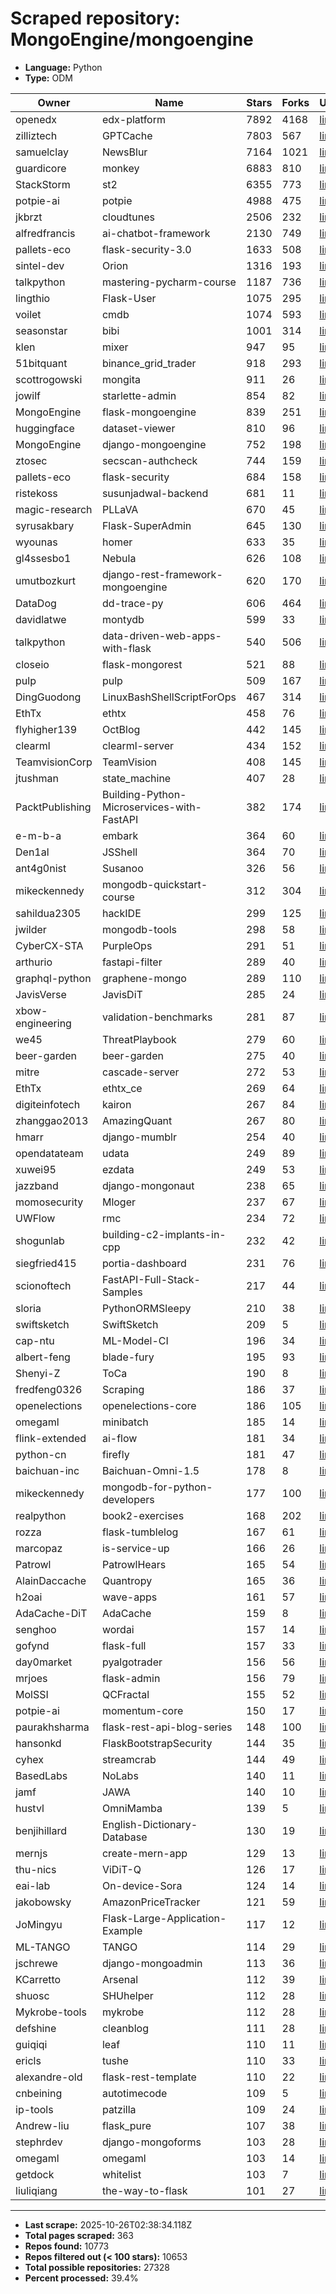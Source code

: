 # Scraped repository: MongoEngine/mongoengine
* **Language:** Python
* **Type:** ODM

| Owner | Name | Stars | Forks | URL |
|---|---|---|---|---|
| openedx | edx-platform | 7892 | 4168 | [link](https://github.com/openedx/edx-platform) |
| zilliztech | GPTCache | 7803 | 567 | [link](https://github.com/zilliztech/GPTCache) |
| samuelclay | NewsBlur | 7164 | 1021 | [link](https://github.com/samuelclay/NewsBlur) |
| guardicore | monkey | 6883 | 810 | [link](https://github.com/guardicore/monkey) |
| StackStorm | st2 | 6355 | 773 | [link](https://github.com/StackStorm/st2) |
| potpie-ai | potpie | 4988 | 475 | [link](https://github.com/potpie-ai/potpie) |
| jkbrzt | cloudtunes | 2506 | 232 | [link](https://github.com/jkbrzt/cloudtunes) |
| alfredfrancis | ai-chatbot-framework | 2130 | 749 | [link](https://github.com/alfredfrancis/ai-chatbot-framework) |
| pallets-eco | flask-security-3.0 | 1633 | 508 | [link](https://github.com/pallets-eco/flask-security-3.0) |
| sintel-dev | Orion | 1316 | 193 | [link](https://github.com/sintel-dev/Orion) |
| talkpython | mastering-pycharm-course | 1187 | 736 | [link](https://github.com/talkpython/mastering-pycharm-course) |
| lingthio | Flask-User | 1075 | 295 | [link](https://github.com/lingthio/Flask-User) |
| voilet | cmdb | 1074 | 593 | [link](https://github.com/voilet/cmdb) |
| seasonstar | bibi | 1001 | 314 | [link](https://github.com/seasonstar/bibi) |
| klen | mixer | 947 | 95 | [link](https://github.com/klen/mixer) |
| 51bitquant | binance_grid_trader | 918 | 293 | [link](https://github.com/51bitquant/binance_grid_trader) |
| scottrogowski | mongita | 911 | 26 | [link](https://github.com/scottrogowski/mongita) |
| jowilf | starlette-admin | 854 | 82 | [link](https://github.com/jowilf/starlette-admin) |
| MongoEngine | flask-mongoengine | 839 | 251 | [link](https://github.com/MongoEngine/flask-mongoengine) |
| huggingface | dataset-viewer | 810 | 96 | [link](https://github.com/huggingface/dataset-viewer) |
| MongoEngine | django-mongoengine | 752 | 198 | [link](https://github.com/MongoEngine/django-mongoengine) |
| ztosec | secscan-authcheck | 744 | 159 | [link](https://github.com/ztosec/secscan-authcheck) |
| pallets-eco | flask-security | 684 | 158 | [link](https://github.com/pallets-eco/flask-security) |
| ristekoss | susunjadwal-backend | 681 | 11 | [link](https://github.com/ristekoss/susunjadwal-backend) |
| magic-research | PLLaVA | 670 | 45 | [link](https://github.com/magic-research/PLLaVA) |
| syrusakbary | Flask-SuperAdmin | 645 | 130 | [link](https://github.com/syrusakbary/Flask-SuperAdmin) |
| wyounas | homer | 633 | 35 | [link](https://github.com/wyounas/homer) |
| gl4ssesbo1 | Nebula | 626 | 108 | [link](https://github.com/gl4ssesbo1/Nebula) |
| umutbozkurt | django-rest-framework-mongoengine | 620 | 170 | [link](https://github.com/umutbozkurt/django-rest-framework-mongoengine) |
| DataDog | dd-trace-py | 606 | 464 | [link](https://github.com/DataDog/dd-trace-py) |
| davidlatwe | montydb | 599 | 33 | [link](https://github.com/davidlatwe/montydb) |
| talkpython | data-driven-web-apps-with-flask | 540 | 506 | [link](https://github.com/talkpython/data-driven-web-apps-with-flask) |
| closeio | flask-mongorest | 521 | 88 | [link](https://github.com/closeio/flask-mongorest) |
| pulp | pulp | 509 | 167 | [link](https://github.com/pulp/pulp) |
| DingGuodong | LinuxBashShellScriptForOps | 467 | 314 | [link](https://github.com/DingGuodong/LinuxBashShellScriptForOps) |
| EthTx | ethtx | 458 | 76 | [link](https://github.com/EthTx/ethtx) |
| flyhigher139 | OctBlog | 442 | 145 | [link](https://github.com/flyhigher139/OctBlog) |
| clearml | clearml-server | 434 | 152 | [link](https://github.com/clearml/clearml-server) |
| TeamvisionCorp | TeamVision | 408 | 145 | [link](https://github.com/TeamvisionCorp/TeamVision) |
| jtushman | state_machine | 407 | 28 | [link](https://github.com/jtushman/state_machine) |
| PacktPublishing | Building-Python-Microservices-with-FastAPI | 382 | 174 | [link](https://github.com/PacktPublishing/Building-Python-Microservices-with-FastAPI) |
| e-m-b-a | embark | 364 | 60 | [link](https://github.com/e-m-b-a/embark) |
| Den1al | JSShell | 364 | 70 | [link](https://github.com/Den1al/JSShell) |
| ant4g0nist | Susanoo | 326 | 56 | [link](https://github.com/ant4g0nist/Susanoo) |
| mikeckennedy | mongodb-quickstart-course | 312 | 304 | [link](https://github.com/mikeckennedy/mongodb-quickstart-course) |
| sahildua2305 | hackIDE | 299 | 125 | [link](https://github.com/sahildua2305/hackIDE) |
| jwilder | mongodb-tools | 298 | 58 | [link](https://github.com/jwilder/mongodb-tools) |
| CyberCX-STA | PurpleOps | 291 | 51 | [link](https://github.com/CyberCX-STA/PurpleOps) |
| arthurio | fastapi-filter | 289 | 40 | [link](https://github.com/arthurio/fastapi-filter) |
| graphql-python | graphene-mongo | 289 | 110 | [link](https://github.com/graphql-python/graphene-mongo) |
| JavisVerse | JavisDiT | 285 | 24 | [link](https://github.com/JavisVerse/JavisDiT) |
| xbow-engineering | validation-benchmarks | 281 | 87 | [link](https://github.com/xbow-engineering/validation-benchmarks) |
| we45 | ThreatPlaybook | 279 | 60 | [link](https://github.com/we45/ThreatPlaybook) |
| beer-garden | beer-garden | 275 | 40 | [link](https://github.com/beer-garden/beer-garden) |
| mitre | cascade-server | 272 | 53 | [link](https://github.com/mitre/cascade-server) |
| EthTx | ethtx_ce | 269 | 64 | [link](https://github.com/EthTx/ethtx_ce) |
| digiteinfotech | kairon | 267 | 84 | [link](https://github.com/digiteinfotech/kairon) |
| zhanggao2013 | AmazingQuant | 267 | 80 | [link](https://github.com/zhanggao2013/AmazingQuant) |
| hmarr | django-mumblr | 254 | 40 | [link](https://github.com/hmarr/django-mumblr) |
| opendatateam | udata | 249 | 89 | [link](https://github.com/opendatateam/udata) |
| xuwei95 | ezdata | 249 | 53 | [link](https://github.com/xuwei95/ezdata) |
| jazzband | django-mongonaut | 238 | 65 | [link](https://github.com/jazzband/django-mongonaut) |
| momosecurity | Mloger | 237 | 67 | [link](https://github.com/momosecurity/Mloger) |
| UWFlow | rmc | 234 | 72 | [link](https://github.com/UWFlow/rmc) |
| shogunlab | building-c2-implants-in-cpp | 232 | 42 | [link](https://github.com/shogunlab/building-c2-implants-in-cpp) |
| siegfried415 | portia-dashboard | 231 | 76 | [link](https://github.com/siegfried415/portia-dashboard) |
| scionoftech | FastAPI-Full-Stack-Samples | 217 | 44 | [link](https://github.com/scionoftech/FastAPI-Full-Stack-Samples) |
| sloria | PythonORMSleepy | 210 | 38 | [link](https://github.com/sloria/PythonORMSleepy) |
| swiftsketch | SwiftSketch | 209 | 5 | [link](https://github.com/swiftsketch/SwiftSketch) |
| cap-ntu | ML-Model-CI | 196 | 34 | [link](https://github.com/cap-ntu/ML-Model-CI) |
| albert-feng | blade-fury | 195 | 93 | [link](https://github.com/albert-feng/blade-fury) |
| Shenyi-Z | ToCa | 190 | 8 | [link](https://github.com/Shenyi-Z/ToCa) |
| fredfeng0326 | Scraping | 186 | 37 | [link](https://github.com/fredfeng0326/Scraping) |
| openelections | openelections-core | 186 | 105 | [link](https://github.com/openelections/openelections-core) |
| omegaml | minibatch | 185 | 14 | [link](https://github.com/omegaml/minibatch) |
| flink-extended | ai-flow | 181 | 34 | [link](https://github.com/flink-extended/ai-flow) |
| python-cn | firefly | 181 | 47 | [link](https://github.com/python-cn/firefly) |
| baichuan-inc | Baichuan-Omni-1.5 | 178 | 8 | [link](https://github.com/baichuan-inc/Baichuan-Omni-1.5) |
| mikeckennedy | mongodb-for-python-developers | 177 | 100 | [link](https://github.com/mikeckennedy/mongodb-for-python-developers) |
| realpython | book2-exercises | 168 | 202 | [link](https://github.com/realpython/book2-exercises) |
| rozza | flask-tumblelog | 167 | 61 | [link](https://github.com/rozza/flask-tumblelog) |
| marcopaz | is-service-up | 166 | 26 | [link](https://github.com/marcopaz/is-service-up) |
| Patrowl | PatrowlHears | 165 | 54 | [link](https://github.com/Patrowl/PatrowlHears) |
| AlainDaccache | Quantropy | 165 | 36 | [link](https://github.com/AlainDaccache/Quantropy) |
| h2oai | wave-apps | 161 | 57 | [link](https://github.com/h2oai/wave-apps) |
| AdaCache-DiT | AdaCache | 159 | 8 | [link](https://github.com/AdaCache-DiT/AdaCache) |
| senghoo | wordai | 157 | 14 | [link](https://github.com/senghoo/wordai) |
| gofynd | flask-full | 157 | 33 | [link](https://github.com/gofynd/flask-full) |
| day0market | pyalgotrader | 156 | 56 | [link](https://github.com/day0market/pyalgotrader) |
| mrjoes | flask-admin | 156 | 79 | [link](https://github.com/mrjoes/flask-admin) |
| MolSSI | QCFractal | 155 | 52 | [link](https://github.com/MolSSI/QCFractal) |
| potpie-ai | momentum-core | 150 | 17 | [link](https://github.com/potpie-ai/momentum-core) |
| paurakhsharma | flask-rest-api-blog-series | 148 | 100 | [link](https://github.com/paurakhsharma/flask-rest-api-blog-series) |
| hansonkd | FlaskBootstrapSecurity | 144 | 35 | [link](https://github.com/hansonkd/FlaskBootstrapSecurity) |
| cyhex | streamcrab | 144 | 49 | [link](https://github.com/cyhex/streamcrab) |
| BasedLabs | NoLabs | 140 | 11 | [link](https://github.com/BasedLabs/NoLabs) |
| jamf | JAWA | 140 | 10 | [link](https://github.com/jamf/JAWA) |
| hustvl | OmniMamba | 139 | 5 | [link](https://github.com/hustvl/OmniMamba) |
| benjihillard | English-Dictionary-Database | 130 | 19 | [link](https://github.com/benjihillard/English-Dictionary-Database) |
| mernjs | create-mern-app | 129 | 13 | [link](https://github.com/mernjs/create-mern-app) |
| thu-nics | ViDiT-Q | 126 | 17 | [link](https://github.com/thu-nics/ViDiT-Q) |
| eai-lab | On-device-Sora | 124 | 14 | [link](https://github.com/eai-lab/On-device-Sora) |
| jakobowsky | AmazonPriceTracker | 121 | 59 | [link](https://github.com/jakobowsky/AmazonPriceTracker) |
| JoMingyu | Flask-Large-Application-Example | 117 | 12 | [link](https://github.com/JoMingyu/Flask-Large-Application-Example) |
| ML-TANGO | TANGO | 114 | 29 | [link](https://github.com/ML-TANGO/TANGO) |
| jschrewe | django-mongoadmin | 113 | 36 | [link](https://github.com/jschrewe/django-mongoadmin) |
| KCarretto | Arsenal | 112 | 39 | [link](https://github.com/KCarretto/Arsenal) |
| shuosc | SHUhelper | 112 | 28 | [link](https://github.com/shuosc/SHUhelper) |
| Mykrobe-tools | mykrobe | 112 | 28 | [link](https://github.com/Mykrobe-tools/mykrobe) |
| defshine | cleanblog | 111 | 28 | [link](https://github.com/defshine/cleanblog) |
| guiqiqi | leaf | 110 | 11 | [link](https://github.com/guiqiqi/leaf) |
| ericls | tushe | 110 | 33 | [link](https://github.com/ericls/tushe) |
| alexandre-old | flask-rest-template | 110 | 22 | [link](https://github.com/alexandre-old/flask-rest-template) |
| cnbeining | autotimecode | 109 | 5 | [link](https://github.com/cnbeining/autotimecode) |
| ip-tools | patzilla | 109 | 24 | [link](https://github.com/ip-tools/patzilla) |
| Andrew-liu | flask_pure | 107 | 38 | [link](https://github.com/Andrew-liu/flask_pure) |
| stephrdev | django-mongoforms | 103 | 28 | [link](https://github.com/stephrdev/django-mongoforms) |
| omegaml | omegaml | 103 | 14 | [link](https://github.com/omegaml/omegaml) |
| getdock | whitelist | 103 | 7 | [link](https://github.com/getdock/whitelist) |
| liuliqiang | the-way-to-flask | 101 | 27 | [link](https://github.com/liuliqiang/the-way-to-flask) |

---
* **Last scrape:** 2025-10-26T02:38:34.118Z
* **Total pages scraped:** 363
* **Repos found:** 10773
* **Repos filtered out (< 100 stars):** 10653
* **Total possible repositories:** 27328
* **Percent processed:** 39.4%
